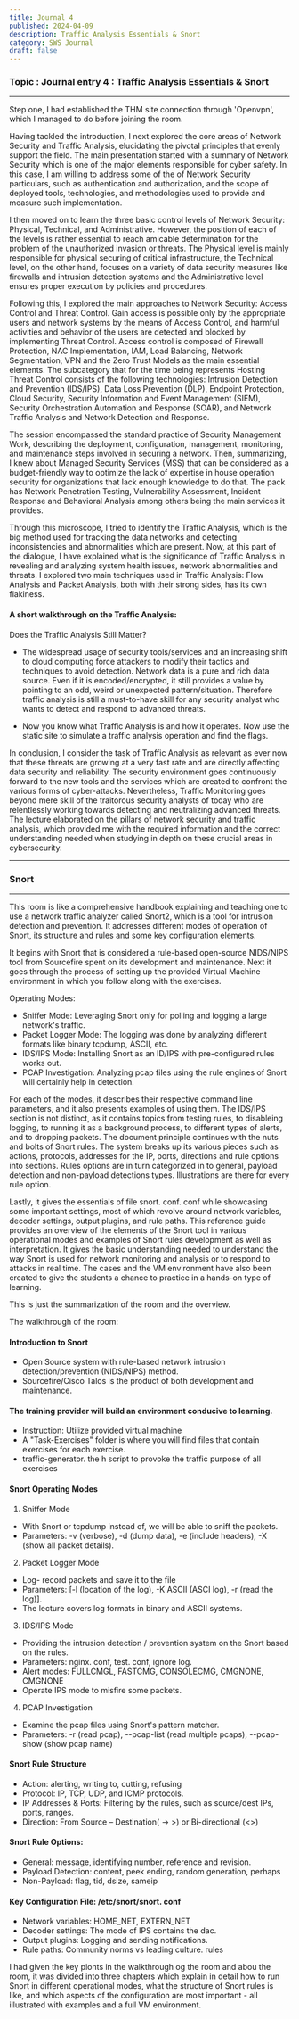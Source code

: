 ```yaml
---
title: Journal 4
published: 2024-04-09
description: Traffic Analysis Essentials & Snort
category: SWS Journal
draft: false
---
```


### Topic : Journal entry 4 : Traffic Analysis Essentials & Snort

---

Step one, I had established the THM site connection through 'Openvpn', which I managed to do before joining the room. 
 
Having tackled the introduction, I next explored the core areas of Network Security and Traffic Analysis, elucidating the pivotal principles that evenly support the field. The main presentation started with a summary of Network Security which is one of the major elements responsible for cyber safety. In this case, I am willing to address some of the of Network Security particulars, such as authentication and authorization, and the scope of deployed tools, technologies, and methodologies used to provide and measure such implementation. 
 
I then moved on to learn the three basic control levels of Network Security: Physical, Technical, and Administrative. However, the position of each of the levels is rather essential to reach amicable determination for the problem of the unauthorized invasion or threats. The Physical level is mainly responsible for physical securing of critical infrastructure, the Technical level, on the other hand, focuses on a variety of data security measures like firewalls and intrusion detection systems and the Administrative level ensures proper execution by policies and procedures. 
 
Following this, I explored the main approaches to Network Security: Access Control and Threat Control. Gain access is possible only by the appropriate users and network systems by the means of Access Control, and harmful activities and behavior of the users are detected and blocked by implementing Threat Control. Access control is composed of Firewall Protection, NAC Implementation, IAM, Load Balancing, Network Segmentation, VPN and the Zero Trust Models as the main essential elements. The subcategory that for the time being represents Hosting Threat Control consists of the following technologies: Intrusion Detection and Prevention (IDS/IPS), Data Loss Prevention (DLP), Endpoint Protection, Cloud Security, Security Information and Event Management (SIEM), Security Orchestration Automation and Response (SOAR), and Network Traffic Analysis and Network Detection and Response. 
 
The session encompassed the standard practice of Security Management Work, describing the deployment, configuration, management, monitoring, and maintenance steps involved in securing a network. Then, summarizing, I knew about Managed Security Services (MSS) that can be considered as a budget-friendly way to optimize the lack of expertise in house operation security for organizations that lack enough knowledge to do that. The pack has Network Penetration Testing, Vulnerability Assessment, Incident Response and Behavioral Analysis among others being the main services it provides. 
 
Through this microscope, I tried to identify the Traffic Analysis, which is the big method used for tracking the data networks and detecting inconsistencies and abnormalities which are present. Now, at this part of the dialogue, I have explained what is the significance of Traffic Analysis in revealing and analyzing system health issues, network abnormalities and threats. I explored two main techniques used in Traffic Analysis: Flow Analysis and Packet Analysis, both with their strong sides, has its own flakiness. 


#### A short walkthrough on the Traffic Analysis:
Does the Traffic Analysis Still Matter?
 - The widespread usage of security tools/services and an increasing shift to cloud computing force attackers to modify their tactics and techniques to avoid detection. Network data is a pure and rich data source. Even if it is encoded/encrypted, it still provides a value by pointing to an odd, weird or unexpected pattern/situation. Therefore traffic analysis is still a must-to-have skill for any security analyst who wants to detect and respond to advanced threats.

 - Now you know what Traffic Analysis is and how it operates. Now use the static site to simulate a traffic analysis operation and find the flags.


In conclusion, I consider the task of Traffic Analysis as relevant as ever now that these threats are growing at a very fast rate and are directly affecting data security and reliability. The security environment goes continuously forward to the new tools and the services which are created to confront the various forms of cyber-attacks. Nevertheless, Traffic Monitoring goes beyond mere skill of the traitorous security analysts of today who are relentlessly working towards detecting and neutralizing advanced threats. The lecture elaborated on the pillars of network security and traffic analysis, which provided me with the required information and the correct understanding needed when studying in depth on these crucial areas in cybersecurity. 

---

### Snort 

---

This room is like a comprehensive handbook explaining and teaching one to use a network traffic analyzer called Snort2, which is a tool for intrusion detection and prevention. It addresses different modes of operation of Snort, its structure and rules and some key configuration elements. 
 
It begins with Snort that is considered a rule-based open-source NIDS/NIPS tool from Sourcefire spent on its development and maintenance. Next it goes through the process of setting up the provided Virtual Machine environment in which you follow along with the exercises. 

Operating Modes:
 - Sniffer Mode: Leveraging Snort only for polling and logging a large network's traffic. 
 - Packet Logger Mode: The logging was done by analyzing different formats like binary tcpdump, ASCII, etc. 
 - IDS/IPS Mode: Installing Snort as an ID/IPS with pre-configured rules works out. 
 - PCAP Investigation: Analyzing pcap files using the rule engines of Snort will certainly help in detection. 
 
For each of the modes, it describes their respective command line parameters, and it also presents examples of using them. The IDS/IPS section is not distinct, as it contains topics from testing rules, to disableing logging, to running it as a background process, to different types of alerts, and to dropping packets. The document principle continues with the nuts and bolts of Snort rules. The system breaks up its various pieces such as actions, protocols, addresses for the IP, ports, directions and rule options into sections. Rules options are in turn categorized in to general, payload detection and non-payload detections types. Illustrations are there for every rule option. 
 
Lastly, it gives the essentials of file snort. conf. conf while showcasing some important settings, most of which revolve around network variables, decoder settings, output plugins, and rule paths. This reference guide provides an overview of the elements of the Snort tool in various operational modes and examples of Snort rules development as well as interpretation. It gives the basic understanding needed to understand the way Snort is used for network monitoring and analysis or to respond to attacks in real time. The cases and the VM environment have also been created to give the students a chance to practice in a hands-on type of learning. 

This is just the summarization of the room and the overview.

The walkthrough of the room:
#### Introduction to Snort
 - Open Source system with rule-based network intrusion detection/prevention (NIDS/NIPS) method. 
 - Sourcefire/Cisco Talos is the product of both development and maintenance. 


#### The training provider will build an environment conducive to learning. 
 - Instruction: Utilize provided virtual machine
 - A "Task-Exercises" folder is where you will find files that contain exercises for each exercise. 
 - traffic-generator. the h script to provoke the traffic purpose of all exercises


 
#### Snort Operating Modes 
1. Sniffer Mode
  - With Snort or tcpdump instead of, we will be able to sniff the packets. 
  - Parameters: -v (verbose), -d (dump data), -e (include headers), -X (show all packet details). 
 
2. Packet Logger Mode
  - Log- record packets and save it to the file
  - Parameters: [-l (location of the log), -K ASCII (ASCI log), -r (read the log)]. 
  - The lecture covers log formats in binary and ASCII systems. 
 
3. IDS/IPS Mode
  - Providing the intrusion detection / prevention system on the Snort based on the rules. 
  - Parameters: nginx. conf, test. conf, ignore log. 
  - Alert modes: FULLCMGL, FASTCMG, CONSOLECMG, CMGNONE, CMGNONE
  - Operate IPS mode to misfire some packets. 
 
4. PCAP Investigation
  - Examine the pcap files using Snort's pattern matcher.  
  - Parameters: -r (read pcap), --pcap-list (read multiple pcaps), --pcap-show (show pcap name)
 
#### Snort Rule Structure
 - Action: alerting, writing to, cutting, refusing
 - Protocol: IP, TCP, UDP, and ICMP protocols. 
 - IP Addresses & Ports: Filtering by the rules, such as source/dest IPs, ports, ranges. 
 - Direction: From Source – Destination( -> >) or Bi-directional (<>)
 
#### Snort Rule Options:
 - General: message, identifying number, reference and revision. 
 - Payload Detection: content, peek ending, random generation, perhaps
 - Non-Payload: flag, tid, dsize, sameip
 
#### Key Configuration File: /etc/snort/snort. conf
 - Network variables: HOME_NET, EXTERN_NET
 - Decoder settings: The mode of IPS contains the dac. 
 - Output plugins: Logging and sending notifications. 
 - Rule paths: Community norms vs leading culture. rules
 
I had given the key pionts in the walkthrough og the room and abou the room, it was divided into three chapters which explain in detail how to run Snort in different operational modes, what the structure of Snort rules is like, and which aspects of the configuration are most important - all illustrated with examples and a full VM environment. 